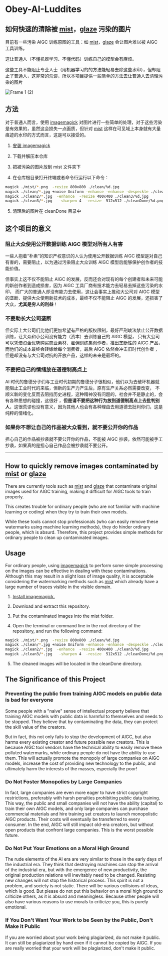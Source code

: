 # Obey-AI-Luddites

## 如何快速的清除被 [mist](https://github.com/mist-project/mist)，[glaze](https://glaze.cs.uchicago.edu/) 污染的图片

目前有一些污染 AIGC 训练原图的工具：如 [mist](https://github.com/mist-project/mist)，[glaze](https://glaze.cs.uchicago.edu/) 会让图片难以被 AIGC 工具训练。

这让普通人（不懂机器学习、不懂代码）训练自己的模型会有麻烦。

这些工具不能阻止专业人士（用机器学习的的方法能轻易去除这些水印），但却阻止了普通人，这非常的荒谬，所以本项目提供一些简单的方法去让普通人去清理污染的图片


 ![Frame 1 (2)](https://user-images.githubusercontent.com/126896234/231055742-a4384cbb-a480-4063-b34d-7addef300329.jpg)

## 方法

对于普通人而言，使用 [imagemagick](https://imagemagick.org/script/download.php) 对图片进行一些简单的处理，对于这些污染是有效果的，虽然这会损失一点画质，但针对 [mist](https://github.com/mist-project/mist) 这样在可见域上本身就有大量痕迹的水印的方式而言，这是可以接受的。



1. [安装 imagemagick](https://imagemagick.org/script/download.php)

2. 下载并解压本仓库

3. 把被污染的图片放到 mist 文件夹下

4. 在仓库根目录打开终端或者命令行运行以下命令：

```bash
magick ./mist/*.png  -resize 800x800 ./clean/%d.jpg
magick ./clean/*.jpg +noise Uniform -enhance -enhance -despeckle ./clean2/%d.jpg
magick ./clean2/*.jpg  -enhance  -resize 400x400 ./clean3/%d.jpg
magick ./clean3/*.jpg   -sharpen 4  -resize  512x512 ./cleanDone/%d.png

```
5. 清理后的图片在 cleanDone 目录中


## 这个项目的意义

### 阻止大众使用公开数据训练 AIGC 模型对所有人有害

一些人抱着“朴素”的知识产权意识的人认为使用公开数据训练 AIGC 模型是对自己有害的，需要阻止，以为通过污染阻止大众训练 AIGC 模型后能够保护创作者的技能价值。

但事实上这不仅不能阻止 AIGC 的发展，反而还会对现有的每个创建者和未来可能的新创作者到造成损害，因为 AIGC 工具厂商有技术能力去轻易去掉这些污染的水印，
而广大的普通人却没有能力去使用，这让会事实上推动大公司对 AIGC 模型的垄断、提供大众使用新技术的成本，最终不仅不能阻止 AIGC 的发展，还损害了大众，**尤其是穷人的利益**！



### 不要助长大公司垄断

但实际上大公司们比他们更加希望有严格的版权限制，最好严刑峻法禁止公开数据训练，让大众和小公司没有能力（资本）去训练自己的 AIGC 模型，
只有大公司可以凭借资金优势购买商业素材、雇佣训练集创作者，推出垄断性的 AIGC 产品，而他们的成本最终会转嫁给每个消费者，最后 AIGC 依然会冲击旧时代创作者
，但是却没有与大公司对抗的开放产品，这样的未来是最坏的。


### 不要把自己的情绪放在道德制高点上

AI 时代的鲁德分子们与工业时代初期的鲁德分子很相似，他们以为去破坏机器就能阻止工业时代的来临，但新的生产力产生后，原有生产关系必然需要改变，
不顺义新的变化反而去阻挡历史进程，这种精神没有问题的，社会并不是静止的，会有各种思想的碰撞，这很好 ，**但是请不要把这种行为放到道德制高点上去批判别人**，这很荒谬也没有意义，因为其他人也会有各种理由去用道德去批判你们，这是纯粹的情绪化。


### 如果你不想让自己的作品被大众看到，就不要公开你的作品 

担心自己的作品被抄袭就不要公开你的作品，不能被 AIGC 抄袭，依然可能被手工抄袭，如果真的是担心自己作品会被抄袭就不要公开。

--- 


## How to quickly remove images contaminated by [mist](https://github.com/mist-project/mist) or [glaze](https://glaze.cs.uchicago.edu/) 

There are currently tools such as [mist](https://github.com/mist-project/mist) and [glaze](https://glaze.cs.uchicago.edu/) that contaminate original images used for AIGC training, making it difficult for AIGC tools to train properly.

This creates trouble for ordinary people (who are not familiar with machine learning or coding) when they try to train their own models.

While these tools cannot stop professionals (who can easily remove these watermarks using machine learning methods), they do hinder ordinary people, which is absurd. Therefore, this project provides simple methods for ordinary people to clean up contaminated images.

## Usage

For ordinary people, using [imagemagick](https://imagemagick.org/script/download.php) to perform some simple processing on the images can be effective in dealing with these contaminations. Although this may result in a slight loss of image quality, it is acceptable considering the watermarking methods such as [mist](https://github.com/mist-project/mist) which already have a large number of traces visible in the visible domain.


1. [Install imagemagick.](https://imagemagick.org/script/download.php)

2. Download and extract this repository.

3. Put the contaminated images into the mist folder.

4. Open the terminal or command line in the root directory of the repository, and run the following command:
 
  ```bash
magick ./mist/*.png  -resize 800x800 ./clean/%d.jpg
magick ./clean/*.jpg +noise Uniform -enhance -enhance -despeckle ./clean2/%d.jpg
magick ./clean2/*.jpg  -enhance  -resize 400x400 ./clean3/%d.jpg
magick ./clean3/*.jpg   -sharpen 4  -resize  512x512 ./cleanDone/%d.png

```

5. The cleaned images will be located in the cleanDone directory.


##  The Significance of this Project
### Preventing the public from training AIGC models on public data is bad for everyone
Some people with a "naive" sense of intellectual property believe that training AIGC models with public data is harmful to themselves and needs to be stopped. They believe that by contaminating the data, they can protect the skill value of the creators.

But in fact, this not only fails to stop the development of AIGC, but also harms every existing creator and future possible new creators. This is because AIGC tool vendors have the technical ability to easily remove these polluted watermarks, while ordinary people do not have the ability to use them. This will actually promote the monopoly of large companies on AIGC models, increase the cost of providing new technology to the public, and ultimately harm the interests of the masses, especially the poor!

### Do Not Foster Monopolies by Large Companies
In fact, large companies are even more eager to have strict copyright restrictions, preferably with harsh penalties prohibiting public data training.
This way, the public and small companies will not have the ability (capital) to train their own AIGC models, and only large companies can purchase commercial materials and hire training set creators to launch monopolistic AIGC products.
Their costs will eventually be transferred to every consumer. In the end, AIGC will still impact old-era creators, but without open products that confront large companies. This is the worst possible future.

### Do Not Put Your Emotions on a Moral High Ground
The rude elements of the AI era are very similar to those in the early days of the industrial era. They think that destroying machines can stop the arrival of the industrial era, but with the emergence of new productivity, the original production relations will inevitably need to be changed. Resisting new changes will not stop the historical process. This spirit is not a problem, and society is not static. There will be various collisions of ideas, which is good. But please do not put this behavior on a moral high ground to criticize others, as it is absurd and meaningless. Because other people will also have various reasons to use morals to criticize you, this is purely emotional.

### If You Don't Want Your Work to be Seen by the Public, Don't Make it Public
If you are worried about your work being plagiarized, do not make it public. It can still be plagiarized by hand even if it cannot be copied by AIGC. If you are really worried that your work will be plagiarized, don't make it public.
